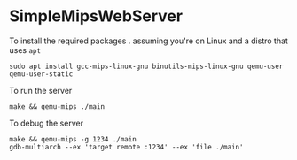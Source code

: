 # SimpleMipsWebServer

To install the required packages . assuming you're on Linux and a distro that uses `apt` 
```shell
sudo apt install gcc-mips-linux-gnu binutils-mips-linux-gnu qemu-user qemu-user-static
```

To run the server
```shell
make && qemu-mips ./main
```

To debug the server
```shell
make && qemu-mips -g 1234 ./main
gdb-multiarch --ex 'target remote :1234' --ex 'file ./main'
```
